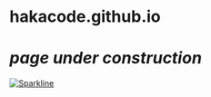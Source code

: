 # hakacode.github.io
# _page under construction_
[![Sparkline](https://stars.medv.io/HakaCode/hakacode.github.io.svg)](https://stars.medv.io/HakaCode/hakacode.github.io)

